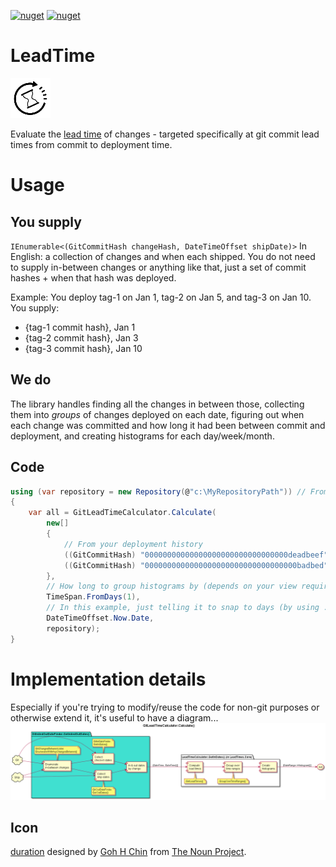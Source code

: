 [![nuget](https://img.shields.io/nuget/v/LeadTime.Core.svg?label=LeadTime.Core&logo=nuget)](https://www.nuget.org/packages/LeadTime.Core)
[![nuget](https://img.shields.io/nuget/v/LeadTime.Git.svg?label=LeadTime.Git&logo=nuget)](https://www.nuget.org/packages/LeadTime.Git)

# LeadTime

![Icon](/package_icon.png)

Evaluate the [lead time](https://en.wikipedia.org/wiki/Lead_time) of changes - targeted specifically at git commit lead times from commit to deployment time.

# Usage
## You supply
`IEnumerable<(GitCommitHash changeHash, DateTimeOffset shipDate)>`
In English: a collection of changes and when each shipped. You do not need to supply in-between changes or anything like that, just a set of commit hashes + when that hash was deployed.

Example:
You deploy tag-1 on Jan 1, tag-2 on Jan 5, and tag-3 on Jan 10.
You supply:
* {tag-1 commit hash}, Jan 1
* {tag-2 commit hash}, Jan 3
* {tag-3 commit hash}, Jan 10

## We do
The library handles finding all the changes in between those, collecting them into _groups_ of changes deployed on each date, figuring out when each change was committed and how long it had been between commit and deployment, and creating histograms for each day/week/month.

## Code
```C#
using (var repository = new Repository(@"c:\MyRepositoryPath")) // From LibGit2Sharp
{
    var all = GitLeadTimeCalculator.Calculate(
        new[]
        {
            // From your deployment history
            ((GitCommitHash) "00000000000000000000000000000000deadbeef", DateTimeOffset.Parse("01/01/2010")),
            ((GitCommitHash) "0000000000000000000000000000000000badbed", DateTimeOffset.Parse("01/10/2010")),
        },
        // How long to group histograms by (depends on your view requirements. Hint - if you want a month use 30.475 days)
        TimeSpan.FromDays(1),
        // In this example, just telling it to snap to days (by using .Date to drop the time part) DateTimeOffset.Parse("01/01/2001") would be a good value as well and if I make any wrapping libraries, will likely be the default
        DateTimeOffset.Now.Date,
        repository);
}
```

# Implementation details
Especially if you're trying to modify/reuse the code for non-git purposes or otherwise extend it, it's useful to have a diagram...
![image](/Diagram/LeadTime%20Workflow.png)

## Icon

[duration](https://thenounproject.com/term/duration/2329742) designed by [Goh H Chin](https://thenounproject.com/gohhchin) from [The Noun Project](https://thenounproject.com).
